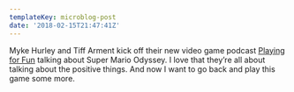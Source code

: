 ```yaml
---
templateKey: microblog-post
date: '2018-02-15T21:47:41Z'
---
```


Myke Hurley and Tiff Arment kick off their new video game podcast [Playing for Fun](https://www.relay.fm/playingforfun) talking about Super Mario Odyssey. I love that they’re all about talking about the positive things. And now I want to go back and play this game some more.

